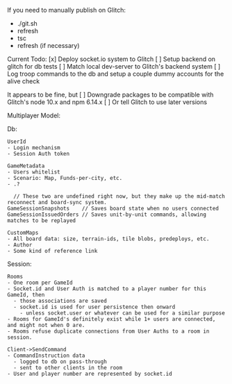 
If you need to manually publish on Glitch:
- ./git.sh
- refresh
- tsc
- refresh (if necessary)


Current Todo:
[x] Deploy socket.io system to Glitch
[ ] Setup backend on glitch for db tests
  [ ] Match local dev-server to Glitch's backend system
  [ ] Log troop commands to the db and setup a couple dummy accounts for the alive check

It appears to be fine, but
[ ] Downgrade packages to be compatible with Glitch's node 10.x and npm 6.14.x
[ ] Or tell Glitch to use later versions



Multiplayer Model:

  Db:

    UserId
    - Login mechanism
    - Session Auth token

    GameMetadata
    - Users whitelist
    - Scenario: Map, Funds-per-city, etc.
    - .?

      // These two are undefined right now, but they make up the mid-match reconnect and board-sync system.
    GameSessionSnapshots    // Saves board state when no users connected
    GameSessionIssuedOrders // Saves unit-by-unit commands, allowing matches to be replayed

    CustomMaps
    - All board data: size, terrain-ids, tile blobs, predeploys, etc.
    - Author
    - Some kind of reference link

  Session:

    Rooms
    - One room per GameId
    - Socket.id and User Auth is matched to a player number for this GameId, then
      - those associations are saved
      - socket.id is used for user persistence then onward
        - unless socket.user or whatever can be used for a similar purpose
    - Rooms for GameId's definitely exist while 1+ users are connected, and might not when 0 are.
    - Rooms refuse duplicate connections from User Auths to a room in session.

    Client->SendCommand
    - CommandInstruction data
      - logged to db on pass-through
      - sent to other clients in the room
    - User and player number are represented by socket.id
